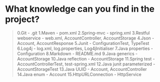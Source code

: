 # What knowledge can you find in the project?
>0.Git - .git
>1.Maven - pom.xml
>2.Spring-mvc - spring.xml
>3.Restful webservice - web.xml, AccountController, AccountStorage 
>4.Json - Account, AccountResponse
>5.Junit - ConfigurationTest, TypeTest 
>6.Log4j - log.xml, log.properties, Log4jInitialiser
>7.Java properties - Configuration
>8.Markdown - README.md
>9.Java generics - AccountStorage
>10.Java reflection - AccountStorage
>11.Spring test - AccountControllerTest, test-spring.xml
>12.Java junit parameterized - AccountStorageTest
>13.Java UUID - Account, AccountController
>14.Java enum - Account
>15.HttpURLConnection - HttpService